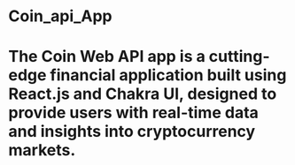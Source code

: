 # Coin_api_App
# The Coin Web API app is a cutting-edge financial application built using React.js and Chakra UI, designed to provide users with real-time data and insights into cryptocurrency markets.